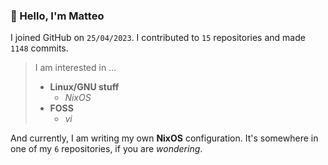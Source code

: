 ### 👋 Hello, I'm Matteo

I joined GitHub on `25/04/2023`.
I contributed to `15` repositories and made `1148` commits.

> I am interested in ...
> 
> - **Linux/GNU stuff**
>     - *NixOS*
> - **FOSS**
>   - *vi*

And currently, I am writing my own **NixOS** configuration. It's somewhere in one of my `6` repositories, if you are *wondering*.
